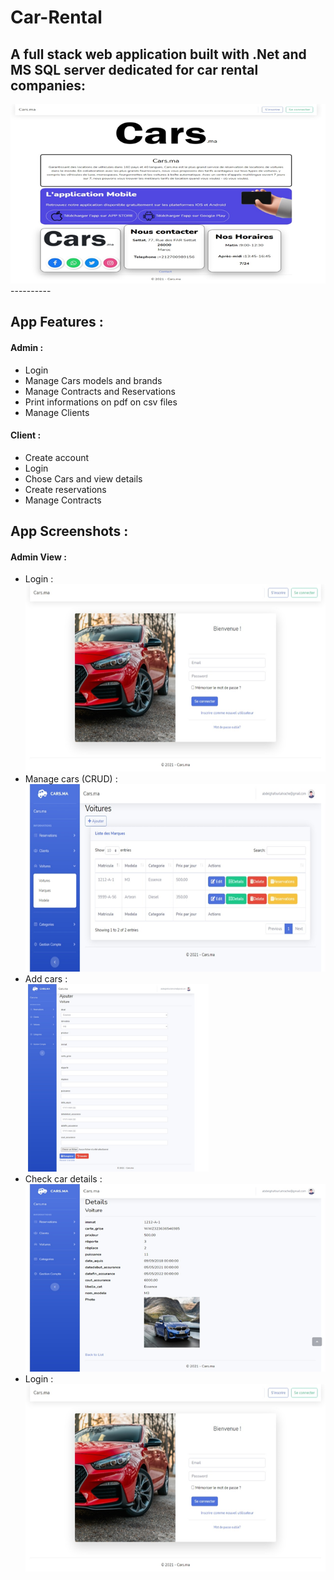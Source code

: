 # Car-Rental
A full stack web application built with .Net and MS SQL server dedicated for car rental companies:
----------
<img src="./home.png" alt="index1"/>
----------

## App Features :

#### Admin :

- Login <br/>
- Manage Cars models and brands <br/>
- Manage Contracts and Reservations <br/>
- Print informations on pdf on csv files <br/>
- Manage Clients <br/>
#### Client :
- Create account <br/>
- Login <br/>
- Chose Cars and view details <br/>
- Create reservations <br/>
- Manage Contracts <br/>

## App Screenshots :

#### Admin View :

- Login : <br/>
<img src="./login.png" alt="index1" height="300px"/><br/>
- Manage cars (CRUD)  : <br/>
<img src="./carsmng.png" alt="index1" height="300px"/><br/>
- Add cars : <br/>
<img src="./addcars.png" alt="index1" height="300px"/><br/>
- Check car details : <br/>
<img src="./cardetailsadmin.png" alt="index1" height="300px"/><br/>
- Login : <br/>
<img src="./login.png" alt="index1" height="300px"/><br/>
